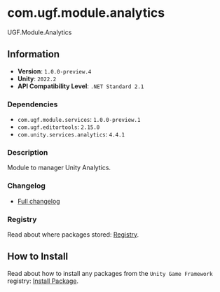 # com.ugf.module.analytics

UGF.Module.Analytics

## Information

- **Version**: `1.0.0-preview.4`
- **Unity**: `2022.2`
- **API Compatibility Level**: `.NET Standard 2.1`

### Dependencies

- `com.ugf.module.services`: `1.0.0-preview.1`
- `com.ugf.editortools`: `2.15.0`
- `com.unity.services.analytics`: `4.4.1`


### Description

Module to manager Unity Analytics.

### Changelog

- [Full changelog](changelog.md)

### Registry

Read about where packages stored: [Registry](https://github.com/unity-game-framework/organization/blob/main/docs/registry.md).

## How to Install

Read about how to install any packages from the `Unity Game Framework` registry: [Install Package](https://github.com/unity-game-framework/organization/blob/main/docs/install-packages.md).
